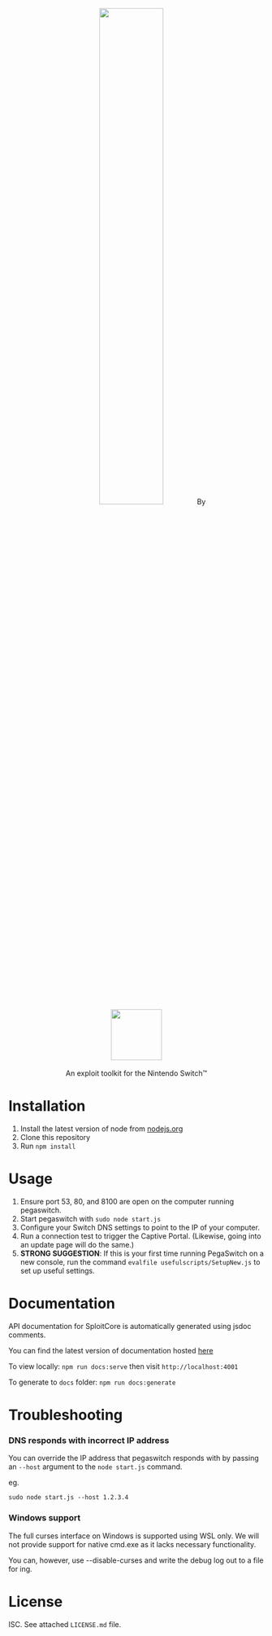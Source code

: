 <p align="center">
  <img style="width: 50%" src="https://i.imgur.com/bHjfC0Q.png">
  By
  <br/>
  <br/>
  <img style="width: 100px" src="https://i.imgur.com/w2u26sA.png">
  <br/>
  <br/>
  An exploit toolkit for the Nintendo Switch™
</p>

Installation
============

1. Install the latest version of node from [nodejs.org](https://nodejs.org)
2. Clone this repository
3. Run `npm install`

Usage
=====

1. Ensure port 53, 80, and 8100 are open on the computer running pegaswitch.
2. Start pegaswitch with `sudo node start.js`
3. Configure your Switch DNS settings to point to the IP of your computer.
4. Run a connection test to trigger the Captive Portal. (Likewise, going into an update page will do the same.)
5. **STRONG SUGGESTION**: If this is your first time running PegaSwitch on a new console, run the command `evalfile usefulscripts/SetupNew.js` to set up useful settings.

Documentation
=============

API documentation for SploitCore is automatically generated using jsdoc comments.

You can find the latest version of documentation hosted [here](https://reswitched.github.io/pegaswitch/)

To view locally: `npm run docs:serve` then visit `http://localhost:4001`

To generate to `docs` folder: `npm run docs:generate`

Troubleshooting
===============

### DNS responds with incorrect IP address

You can override the IP address that pegaswitch responds with by passing an `--host` argument to the `node start.js` command.

eg.
```
sudo node start.js --host 1.2.3.4
```

### Windows support

The full curses interface on Windows is supported using WSL only. We will not provide support for native cmd.exe as it lacks necessary functionality.

You can, however, use --disable-curses and write the debug log out to a file for ing.

License
=======

ISC. See attached `LICENSE.md` file.

